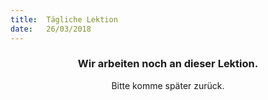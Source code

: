 ```yaml
---
title:  Tägliche Lektion
date:   26/03/2018
---
```


### <center>Wir arbeiten noch an dieser Lektion.</center>
<center>Bitte komme später zurück.</center>